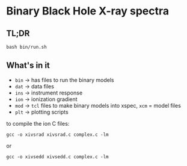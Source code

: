 # Binary Black Hole X-ray spectra

## TL;DR

```
bash bin/run.sh
```

## What's in it

- `bin` -> has files to run the binary models
- `dat` -> data files
- `ins` -> instrument response
- `ion` -> ionization gradient
- `mod` -> `tcl` files to make binary models into xspec, `xcm` = model files
- `plt` -> plotting scripts



to compile the ion C files:
```
gcc -o xivsrad xivsrad.c complex.c -lm
```
or
```
gcc -o xivsedd xivsedd.c complex.c -lm
```
